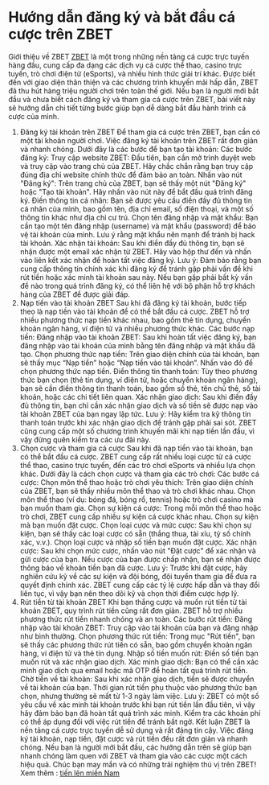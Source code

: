 # Hướng dẫn đăng ký và bắt đầu cá cược trên ZBET
Giới thiệu về ZBET
<a href=" https://zbet100.win/"> ZBET</a> là một trong những nền tảng cá cược trực tuyến hàng đầu, cung cấp đa dạng các dịch vụ cá cược thể thao, casino trực tuyến, trò chơi điện tử (eSports), và nhiều hình thức giải trí khác. Được biết đến với giao diện thân thiện và các chương trình khuyến mãi hấp dẫn, ZBET đã thu hút hàng triệu người chơi trên toàn thế giới. Nếu bạn là người mới bắt đầu và chưa biết cách đăng ký và tham gia cá cược trên ZBET, bài viết này sẽ hướng dẫn chi tiết từng bước giúp bạn dễ dàng bắt đầu hành trình cá cược của mình.
1. Đăng ký tài khoản trên ZBET
Để tham gia cá cược trên ZBET, bạn cần có một tài khoản người chơi. Việc đăng ký tài khoản trên ZBET rất đơn giản và nhanh chóng. Dưới đây là các bước để bạn tạo tài khoản:
Các bước đăng ký:
Truy cập website ZBET: Đầu tiên, bạn cần mở trình duyệt web và truy cập vào trang chủ của ZBET. Hãy chắc chắn rằng bạn truy cập đúng địa chỉ website chính thức để đảm bảo an toàn.
Nhấn vào nút "Đăng ký": Trên trang chủ của ZBET, bạn sẽ thấy một nút "Đăng ký" hoặc "Tạo tài khoản". Hãy nhấn vào nút này để bắt đầu quá trình đăng ký.
Điền thông tin cá nhân: Bạn sẽ được yêu cầu điền đầy đủ thông tin cá nhân của mình, bao gồm tên, địa chỉ email, số điện thoại, và một số thông tin khác như địa chỉ cư trú.
Chọn tên đăng nhập và mật khẩu: Bạn cần tạo một tên đăng nhập (username) và mật khẩu (password) để bảo vệ tài khoản của mình. Lưu ý rằng mật khẩu nên mạnh để tránh bị hack tài khoản.
Xác nhận tài khoản: Sau khi điền đầy đủ thông tin, bạn sẽ nhận được một email xác nhận từ ZBET. Hãy vào hộp thư đến và nhấn vào liên kết xác nhận để hoàn tất việc đăng ký.
Lưu ý:
Đảm bảo rằng bạn cung cấp thông tin chính xác khi đăng ký để tránh gặp phải vấn đề khi rút tiền hoặc xác minh tài khoản sau này.
Nếu bạn gặp phải bất kỳ vấn đề nào trong quá trình đăng ký, có thể liên hệ với bộ phận hỗ trợ khách hàng của ZBET để được giải đáp.
2. Nạp tiền vào tài khoản ZBET
Sau khi đã đăng ký tài khoản, bước tiếp theo là nạp tiền vào tài khoản để có thể bắt đầu cá cược. ZBET hỗ trợ nhiều phương thức nạp tiền khác nhau, bao gồm thẻ tín dụng, chuyển khoản ngân hàng, ví điện tử và nhiều phương thức khác.
Các bước nạp tiền:
Đăng nhập vào tài khoản ZBET: Sau khi hoàn tất việc đăng ký, bạn đăng nhập vào tài khoản của mình bằng tên đăng nhập và mật khẩu đã tạo.
Chọn phương thức nạp tiền: Trên giao diện chính của tài khoản, bạn sẽ thấy mục “Nạp tiền” hoặc “Nạp tiền vào tài khoản”. Nhấn vào đó để chọn phương thức nạp tiền.
Điền thông tin thanh toán: Tùy theo phương thức bạn chọn (thẻ tín dụng, ví điện tử, hoặc chuyển khoản ngân hàng), bạn sẽ cần điền thông tin thanh toán, bao gồm số thẻ, tên chủ thẻ, số tài khoản, hoặc các chi tiết liên quan.
Xác nhận giao dịch: Sau khi điền đầy đủ thông tin, bạn chỉ cần xác nhận giao dịch và số tiền sẽ được nạp vào tài khoản ZBET của bạn ngay lập tức.
Lưu ý:
Hãy kiểm tra kỹ thông tin thanh toán trước khi xác nhận giao dịch để tránh gặp phải sai sót.
ZBET cũng cung cấp một số chương trình khuyến mãi khi nạp tiền lần đầu, vì vậy đừng quên kiểm tra các ưu đãi này.
3. Chọn cược và tham gia cá cược
Sau khi đã nạp tiền vào tài khoản, bạn có thể bắt đầu cá cược. ZBET cung cấp rất nhiều loại cược từ cá cược thể thao, casino trực tuyến, đến các trò chơi eSports và nhiều lựa chọn khác. Dưới đây là cách chọn cược và tham gia các trò chơi:
Các bước cá cược:
Chọn môn thể thao hoặc trò chơi yêu thích: Trên giao diện chính của ZBET, bạn sẽ thấy nhiều môn thể thao và trò chơi khác nhau. Chọn môn thể thao (ví dụ: bóng đá, bóng rổ, tennis) hoặc trò chơi casino mà bạn muốn tham gia.
Chọn sự kiện cá cược: Trong mỗi môn thể thao hoặc trò chơi, ZBET cung cấp nhiều sự kiện cá cược khác nhau. Chọn sự kiện mà bạn muốn đặt cược.
Chọn loại cược và mức cược: Sau khi chọn sự kiện, bạn sẽ thấy các loại cược có sẵn (thắng thua, tài xỉu, tỷ số chính xác, v.v.). Chọn loại cược và nhập số tiền bạn muốn đặt cược.
Xác nhận cược: Sau khi chọn mức cược, nhấn vào nút "Đặt cược" để xác nhận và gửi cược của bạn. Nếu cược của bạn được chấp nhận, bạn sẽ nhận được thông báo về khoản tiền bạn đã cược.
Lưu ý:
Trước khi đặt cược, hãy nghiên cứu kỹ về các sự kiện và đội bóng, đội tuyển tham gia để đưa ra quyết định chính xác.
ZBET cung cấp các tỷ lệ cược hấp dẫn và thay đổi liên tục, vì vậy bạn nên theo dõi kỹ và chọn thời điểm cược hợp lý.
4. Rút tiền từ tài khoản ZBET
Khi bạn thắng cược và muốn rút tiền từ tài khoản ZBET, quy trình rút tiền cũng rất đơn giản. ZBET hỗ trợ nhiều phương thức rút tiền nhanh chóng và an toàn.
Các bước rút tiền:
Đăng nhập vào tài khoản ZBET: Truy cập vào tài khoản của bạn và đăng nhập như bình thường.
Chọn phương thức rút tiền: Trong mục "Rút tiền", bạn sẽ thấy các phương thức rút tiền có sẵn, bao gồm chuyển khoản ngân hàng, ví điện tử và thẻ tín dụng.
Nhập số tiền muốn rút: Điền số tiền bạn muốn rút và xác nhận giao dịch.
Xác minh giao dịch: Bạn có thể cần xác minh giao dịch qua email hoặc mã OTP để hoàn tất quá trình rút tiền.
Chờ tiền về tài khoản: Sau khi xác nhận giao dịch, tiền sẽ được chuyển về tài khoản của bạn. Thời gian rút tiền phụ thuộc vào phương thức bạn chọn, nhưng thường sẽ mất từ 1-3 ngày làm việc.
Lưu ý:
ZBET có một số yêu cầu về xác minh tài khoản trước khi bạn rút tiền lần đầu tiên, vì vậy hãy đảm bảo bạn đã hoàn tất quá trình xác minh.
Kiểm tra các khoản phí có thể áp dụng đối với việc rút tiền để tránh bất ngờ.
Kết luận
ZBET là nền tảng cá cược trực tuyến dễ sử dụng và rất đáng tin cậy. Việc đăng ký tài khoản, nạp tiền, đặt cược và rút tiền đều rất đơn giản và nhanh chóng. Nếu bạn là người mới bắt đầu, các hướng dẫn trên sẽ giúp bạn nhanh chóng làm quen với ZBET và tham gia vào các cược một cách hiệu quả. Chúc bạn may mắn và có những trải nghiệm thú vị trên ZBET!
Xem thêm : <a href=" https://zbet100.win/tien-len-mien-nam/"> tiến lên miền Nam</a>
